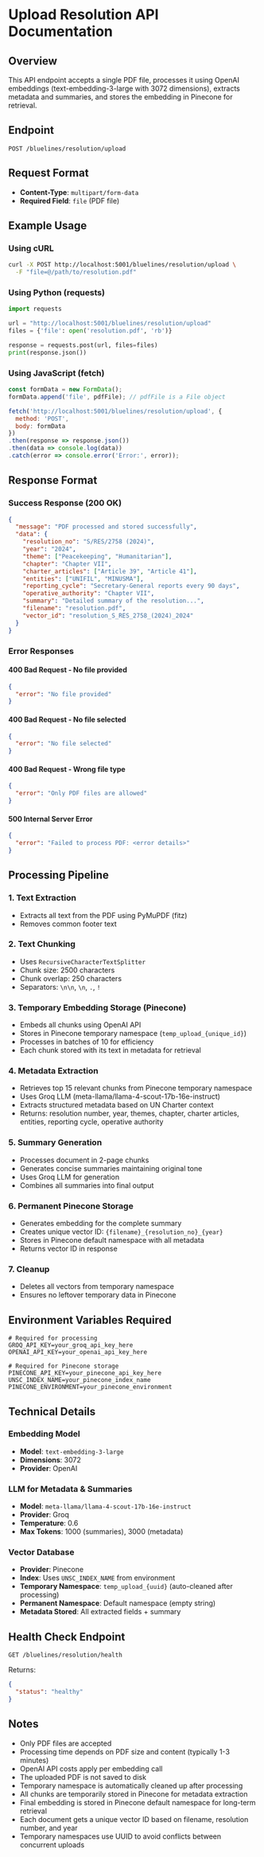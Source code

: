 # Upload Resolution API Documentation

## Overview
This API endpoint accepts a single PDF file, processes it using OpenAI embeddings (text-embedding-3-large with 3072 dimensions), extracts metadata and summaries, and stores the embedding in Pinecone for retrieval.

## Endpoint
```
POST /bluelines/resolution/upload
```

## Request Format
- **Content-Type**: `multipart/form-data`
- **Required Field**: `file` (PDF file)

## Example Usage

### Using cURL
```bash
curl -X POST http://localhost:5001/bluelines/resolution/upload \
  -F "file=@/path/to/resolution.pdf"
```

### Using Python (requests)
```python
import requests

url = "http://localhost:5001/bluelines/resolution/upload"
files = {'file': open('resolution.pdf', 'rb')}

response = requests.post(url, files=files)
print(response.json())
```

### Using JavaScript (fetch)
```javascript
const formData = new FormData();
formData.append('file', pdfFile); // pdfFile is a File object

fetch('http://localhost:5001/bluelines/resolution/upload', {
  method: 'POST',
  body: formData
})
.then(response => response.json())
.then(data => console.log(data))
.catch(error => console.error('Error:', error));
```

## Response Format

### Success Response (200 OK)
```json
{
  "message": "PDF processed and stored successfully",
  "data": {
    "resolution_no": "S/RES/2758 (2024)",
    "year": "2024",
    "theme": ["Peacekeeping", "Humanitarian"],
    "chapter": "Chapter VII",
    "charter_articles": ["Article 39", "Article 41"],
    "entities": ["UNIFIL", "MINUSMA"],
    "reporting_cycle": "Secretary-General reports every 90 days",
    "operative_authority": "Chapter VII",
    "summary": "Detailed summary of the resolution...",
    "filename": "resolution.pdf",
    "vector_id": "resolution_S_RES_2758_(2024)_2024"
  }
}
```

### Error Responses

#### 400 Bad Request - No file provided
```json
{
  "error": "No file provided"
}
```

#### 400 Bad Request - No file selected
```json
{
  "error": "No file selected"
}
```

#### 400 Bad Request - Wrong file type
```json
{
  "error": "Only PDF files are allowed"
}
```

#### 500 Internal Server Error
```json
{
  "error": "Failed to process PDF: <error details>"
}
```

## Processing Pipeline

### 1. Text Extraction
- Extracts all text from the PDF using PyMuPDF (fitz)
- Removes common footer text

### 2. Text Chunking
- Uses `RecursiveCharacterTextSplitter`
- Chunk size: 2500 characters
- Chunk overlap: 250 characters
- Separators: `\n\n`, `\n`, `.`, `!`

### 3. Temporary Embedding Storage (Pinecone)
- Embeds all chunks using OpenAI API
- Stores in Pinecone temporary namespace (`temp_upload_{unique_id}`)
- Processes in batches of 10 for efficiency
- Each chunk stored with its text in metadata for retrieval

### 4. Metadata Extraction
- Retrieves top 15 relevant chunks from Pinecone temporary namespace
- Uses Groq LLM (meta-llama/llama-4-scout-17b-16e-instruct)
- Extracts structured metadata based on UN Charter context
- Returns: resolution number, year, themes, chapter, charter articles, entities, reporting cycle, operative authority

### 5. Summary Generation
- Processes document in 2-page chunks
- Generates concise summaries maintaining original tone
- Uses Groq LLM for generation
- Combines all summaries into final output

### 6. Permanent Pinecone Storage
- Generates embedding for the complete summary
- Creates unique vector ID: `{filename}_{resolution_no}_{year}`
- Stores in Pinecone default namespace with all metadata
- Returns vector ID in response

### 7. Cleanup
- Deletes all vectors from temporary namespace
- Ensures no leftover temporary data in Pinecone

## Environment Variables Required

```env
# Required for processing
GROQ_API_KEY=your_groq_api_key_here
OPENAI_API_KEY=your_openai_api_key_here

# Required for Pinecone storage
PINECONE_API_KEY=your_pinecone_api_key_here
UNSC_INDEX_NAME=your_pinecone_index_name
PINECONE_ENVIRONMENT=your_pinecone_environment
```

## Technical Details

### Embedding Model
- **Model**: `text-embedding-3-large`
- **Dimensions**: 3072
- **Provider**: OpenAI

### LLM for Metadata & Summaries
- **Model**: `meta-llama/llama-4-scout-17b-16e-instruct`
- **Provider**: Groq
- **Temperature**: 0.6
- **Max Tokens**: 1000 (summaries), 3000 (metadata)

### Vector Database
- **Provider**: Pinecone
- **Index**: Uses `UNSC_INDEX_NAME` from environment
- **Temporary Namespace**: `temp_upload_{uuid}` (auto-cleaned after processing)
- **Permanent Namespace**: Default namespace (empty string)
- **Metadata Stored**: All extracted fields + summary

## Health Check Endpoint
```
GET /bluelines/resolution/health
```

Returns:
```json
{
  "status": "healthy"
}
```

## Notes
- Only PDF files are accepted
- Processing time depends on PDF size and content (typically 1-3 minutes)
- OpenAI API costs apply per embedding call
- The uploaded PDF is not saved to disk
- Temporary namespace is automatically cleaned up after processing
- All chunks are temporarily stored in Pinecone for metadata extraction
- Final embedding is stored in Pinecone default namespace for long-term retrieval
- Each document gets a unique vector ID based on filename, resolution number, and year
- Temporary namespaces use UUID to avoid conflicts between concurrent uploads

